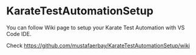 # KarateTestAutomationSetup

You can follow Wiki page to setup your Karate Test Automation with VS Code IDE.

Check https://github.com/mustafaerbay/KarateTestAutomationSetup/wiki
